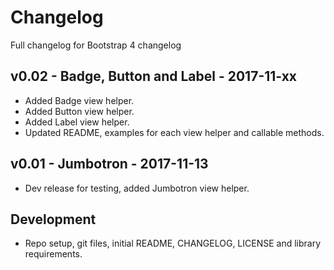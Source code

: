 # Changelog

Full changelog for Bootstrap 4 changelog

## v0.02 - Badge, Button and Label - 2017-11-xx

* Added Badge view helper.
* Added Button view helper.
* Added Label view helper.
* Updated README, examples for each view helper and callable methods. 

## v0.01 - Jumbotron - 2017-11-13

* Dev release for testing, added Jumbotron view helper.

## Development

* Repo setup, git  files, initial README, CHANGELOG, LICENSE and library requirements.
